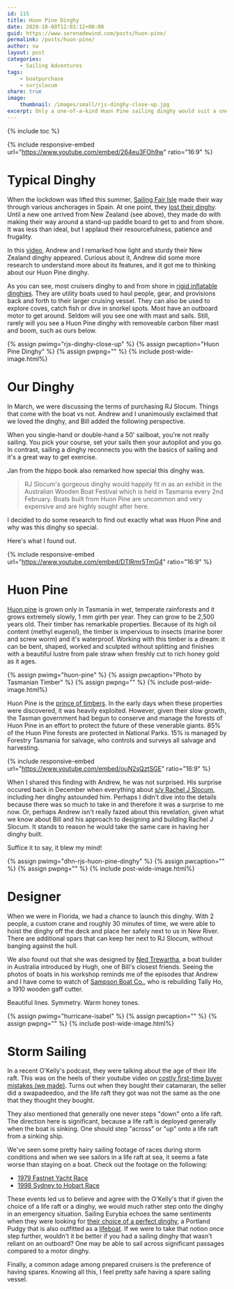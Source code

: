 ```yaml
---
id: 115
title: Huon Pine Dinghy
date: 2020-10-08T12:03:12+00:00
guid: https://www.serenadewind.com/posts/huon-pine/
permalink: /posts/huon-pine/
author: sw
layout: post
categories:
    - Sailing Adventures
tags:
    - boatpurchase
    - svrjslocum
share: true
image:
    thumbnail: /images/small/rjs-dinghy-close-up.jpg 
excerpt: Only a one-of-a-kind Huon Pine sailing dinghy would suit a one-of-a-kind Kevlar staysail schooner, RJ Slocum. Here's the backstory on this unique dinghy made of Huon Pine, the prince of timbers. 
---
```

{% include toc %}

{% include responsive-embed url="https://www.youtube.com/embed/264eu3FOh9w" ratio="16:9" %}

# Typical Dinghy 

When the lockdown was lifted this summer, [Sailing Fair Isle](https://www.youtube.com/channel/UCjJH0fF_wXUjARGD-SZfHIQ) made their way through various anchorages in Spain. At one point, they [lost their dinghy](https://www.youtube.com/watch?v=hEqkTPbc9mw). Until a new one arrived from New Zealand (see above), they made do with making their way around a stand-up paddle board to get to and from shore. It was less than ideal, but I applaud their resourcefulness, patience and frugality.

In this [video](https://www.youtube.com/watch?v=dKsUN1s4BeY), Andrew and I remarked how light and sturdy their New Zealand dinghy appeared. Curious about it, Andrew did some more research to understand more about its features, and it got me to thinking about our Huon Pine dinghy.

As you can see, most cruisers dinghy to and from shore in [rigid inflatable dinghies](https://www.boatus.com/magazine/2016/october/dinghy-basics.asp). They are utility boats used to haul people, gear, and provisions back and forth to their larger cruising vessel. They can also be used to explore coves, catch fish or dive in snorkel spots. Most have an outboard motor to get around. Seldom will you see one with mast and sails. Still, rarely will you see a Huon Pine dinghy with removeable carbon fiber mast and boom, such as ours below.

{% assign pwimg="rjs-dinghy-close-up" %}
{% assign pwcaption="Huon Pine Dinghy" %}
{% assign pwpng="" %}
{% include post-wide-image.html%}

# Our Dinghy 

In March, we were discussing the terms of purchasing RJ Slocum. Things that come with the boat vs not. Andrew and I unanimously exclaimed that we loved the dinghy, and Bill added the following perspective.

When you single-hand or double-hand a 50' sailboat, you're not really sailing. You pick your course, set your sails then your autopilot and you go. In contrast, sailing a dinghy reconnects you with the basics of sailing and it's a great way to get exercise.  

Jan from the hippo book also remarked how special this dinghy was.

> RJ Slocum's gorgeous dinghy would happily fit in as an exhibit in the Australian Wooden Boat Festival which is held in Tasmania every 2nd February. Boats built from Huon Pine are uncommon and very expensive and are highly sought after here.

I decided to do some research to find out exactly what was Huon Pine and why was this dinghy so special.

Here's what I found out.

{% include responsive-embed url="https://www.youtube.com/embed/DTlRmr5TmG4" ratio="16:9" %}

# Huon Pine 

[Huon pine](https://www.australianwoodwork.com.au/blogs/news/what-is-so-special-about-huon-pine) is grown only in Tasmania in wet, temperate rainforests and it grows extremely slowly, 1 mm girth per year. They can grow to be 2,500 years old. Their timber has remarkable properties. Because of its high oil content (methyl eugenol), the timber is impervious to insects (marine borer and screw worm) and it's waterproof. Working with this timber is a dream: it can be bent, shaped, worked and sculpted without splitting and finishes with a beautiful lustre from pale straw when freshly cut to rich honey gold as it ages. 

{% assign pwimg="huon-pine" %}
{% assign pwcaption="Photo by Tasmanian Timber" %}
{% assign pwpng="" %}
{% include post-wide-image.html%}

Huon Pine is the [prince of timbers](https://tasmaniantimber.com.au/species/huon-pine/). In the early days when these properties were discovered, it was heavily exploited. However, given their slow growth, the Tasman government had begun to conserve and manage the forests of Huon Pine in an effort to protect the future of these venerable giants. 85% of the Huon Pine forests are protected in National Parks. 15% is managed by Forestry Tasmania for salvage, who controls and surveys all salvage and harvesting. 

{% include responsive-embed url="https://www.youtube.com/embed/ouN2sQztSGE" ratio="16:9" %}

When I shared this finding with Andrew, he was not surprised. His surprise occured back in December when everything about [s/v Rachel J Slocum](/about-rachel-j-slocum/), including her dinghy astounded him. Perhaps I didn't dive into the details because there was so much to take in and therefore it was a surprise to me now. Or, perhaps Andrew isn't really fazed about this revelation, given what we know about Bill and his approach to designing and building Rachel J Slocum. It stands to reason he would take the same care in having her dinghy built.

Suffice it to say, it blew my mind!

{% assign pwimg="dhn-rjs-huon-pine-dinghy" %}
{% assign pwcaption="" %}
{% assign pwpng="" %}
{% include post-wide-image.html%}

# Designer

When we were in Florida, we had a chance to launch this dinghy. With 2 people, a custom crane and roughly 30 minutes of time, we were able to hoist the dinghy off the deck and place her safely next to us in New River. There are additional spars that can keep her next to RJ Slocum, without banging against the hull. 

We also found out that she was designed by [Ned Trewartha](https://nedtrewarthawoodenboats.com.au/), a boat builder in Australia introduced by Hugh, one of Bill's closest friends. Seeing the photos of boats in his workshop reminds me of the episodes that Andrew and I have come to watch of [Sampson Boat Co.](https://www.youtube.com/channel/UCg-_lYeV8hBnDSay7nmphUA), who is rebuilding Tally Ho, a 1910 wooden gaff cutter. 

Beautiful lines. Symmetry. Warm honey tones.

{% assign pwimg="hurricane-isabel" %}
{% assign pwcaption="" %}
{% assign pwpng="" %}
{% include post-wide-image.html%}

# Storm Sailing

In a recent O'Kelly's podcast, they were talking about the age of their life raft. This was on the heels of their youtube video on [costly first-time buyer mistakes (we made)](https://www.youtube.com/watch?v=Wc1a4tgAors). Turns out when they bought their catamaran, the seller did a swapadeedoo, and the life raft they got was not the same as the one that they thought they bought. 

They also mentioned that generally one never steps "down" onto a life raft. The direction here is significant, because a life raft is deployed generally when the boat is sinking. One should step "across" or "up" onto a life raft from a sinking ship. 

We've seen some pretty hairy sailing footage of races during storm conditions and when we see sailors in a life raft at sea, it seems a fate worse than staying on a boat. Check out the footage on the following:

 - [1979 Fastnet Yacht Race](https://www.youtube.com/watch?v=GHTKMGO0YYw) 
 - [1998 Sydney to Hobart Race](https://www.youtube.com/watch?v=AEC6DQn6AZI)

These events led us to believe and agree with the O'Kelly's that if given the choice of a life raft or a dinghy, we would much rather step onto the dinghy in an emergency situation. Sailing Eurybia echoes the same sentiments when they were looking for [their choice of a perfect dinghy](https://sailingeurybia.com/perfect-dinghy/), a Portland Pudgy that is also outfitted as a [lifeboat](https://portlandpudgy.com/lifeboat-components/). If we were to take that notion once step further, wouldn't it be better if you had a sailing dinghy that wasn't reliant on an outboard? One may be able to sail across significant passages compared to a motor dinghy. 

Finally, a common adage among prepared cruisers is the preference of having spares. Knowing all this, I feel pretty safe having a spare sailing vessel.
